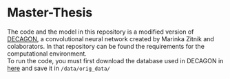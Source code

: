 # Master-Thesis

The code and the model in this repository is a modified version of [DECAGON](https://github.com/mims-harvard/decagon), a convolutional neural network created by Marinka Zitnik and colaborators. In that repository can be found the requirements for the computational environment. <br>
To run the code, you must first download the database used in DECAGON in [here](http://snap.stanford.edu/decagon/) and save it in `/data/orig_data/`

